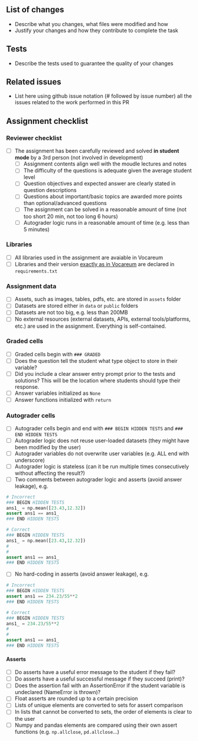## List of changes
- Describe what you changes, what files were modified and how
- Justify your changes and how they contribute to complete the task

## Tests
- Describe the tests used to guarantee the quality of your changes

## Related issues
- List here using github issue notation (# followed by issue number) all the issues related to the work performed in this PR

## Assignment checklist
### Reviewer checklist
- [ ] The assignment has been carefully reviewed and solved **in student mode** by a 3rd person (not involved in development)
  - [ ] Assignment contents align well with the moudle lectures and notes
  - [ ] The difficulty of the questions is adequate given the average student level
  - [ ] Question objectives and expected answer are clearly stated in question descriptions
  - [ ] Questions about important/basic topics are awarded more points than optional/advanced questions
  - [ ] The assignment can be solved in a reasonable amount of time (not too short 20 min, not too long 6 hours)
  - [ ] Autograder logic runs in a reasonable amount of time (e.g. less than 5 minutes)
  
### Libraries
- [ ] All libraries used in the assignment are avaiable in Vocareum
- [ ] Libraries and their version [exactly as in Vocareum](https://github.com/emeritus/em-workflow/wiki/Automated-Assignment-Tests#2-file-requirementstxt) are declared in `requirements.txt`

### Assignment data
- [ ] Assets, such as images, tables, pdfs, etc. are stored in `assets` folder
- [ ] Datasets are stored either in `data` or `public` folders
- [ ] Datasets are not too big, e.g. less than 200MB
- [ ] No external resources (external datasets, APIs, external tools/platforms, etc.) are used in the assignment. Everything is self-contained.

### Graded cells
- [ ] Graded cells begin with `### GRADED`
- [ ] Does the question tell the student what type object to store in their variable?
- [ ] Did you include a clear answer entry prompt prior to the tests and solutions? This will be the location where students should type their response.
- [ ] Answer variables initialized as `None`
- [ ] Answer functions initialized with `return`

### Autograder cells
- [ ] Autograder cells begin and end with `### BEGIN HIDDEN TESTS` and `### END HIDDEN TESTS`
- [ ] Autograder logic does not reuse user-loaded datasets (they might have been modified by the user)
- [ ] Autograder variables do not overwrite user variables (e.g. ALL end with underscore)
- [ ] Autograder logic is stateless (can it be run multiple times consecutively without affecting the result?)
- [ ] Two comments between autograder logic and asserts (avoid answer leakage), e.g.

```Python
# Incorrect
### BEGIN HIDDEN TESTS
ans1_ = np.mean([23.43,12.32])
assert ans1 == ans1_
### END HIDDEN TESTS

# Correct
### BEGIN HIDDEN TESTS
ans1_ = np.mean([23.43,12.32])
#
#
assert ans1 == ans1_
### END HIDDEN TESTS
```

- [ ] No hard-coding in asserts (avoid answer leakage), e.g.
```Python
# Incorrect
### BEGIN HIDDEN TESTS
assert ans1 == 234.23/55**2
### END HIDDEN TESTS

# Correct
### BEGIN HIDDEN TESTS
ans1_ = 234.23/55**2
#
#
assert ans1 == ans1_
### END HIDDEN TESTS
```
#### Asserts
- [ ] Do asserts have a useful error message to the student if they fail?
- [ ] Do asserts have a useful successful message if they succeed (print)?
- [ ] Does the assertion fail with an AssertionError if the student variable is undeclared (NameError is thrown)?
- [ ] Float asserts are rounded up to a certain precision
- [ ] Lists of unique elements are converted to sets for assert comparison
- [ ] In lists that cannot be converted to sets, the order of elements is clear to the user
- [ ] Numpy and pandas elements are compared using their own assert functions (e.g. `np.allclose`, `pd.allclose`...)
